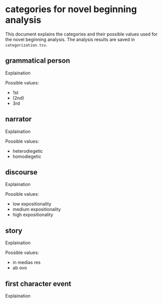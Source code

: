 # categories for novel beginning analysis
This document explains the categories and their possible values used for the novel beginning analysis. The analysis results are saved in `categorization.tsv`.

## grammatical person
Explaination

Possible values:
- 1st
- (2nd)
- 3rd

## narrator
Explaination

Possible values:
- heterodiegetic
- homodiegetic

## discourse
Explaination

Possible values:
- low expositionality
- medium expositionality
- high expositionality

## story
Explaination

Possible values:
- in medias res
- ab ovo

## first character event
Explaination
